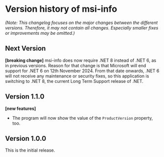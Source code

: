 # Version history of msi-info

_(Note: This changelog focuses on the major changes between the different
versions. Therefore, it may not contain all changes. Especially smaller fixes or
improvements may be omitted.)_

## Next Version

__[breaking change]__
msi-info does now require .NET 8 instead of .NET 6, as in previous versions.
Reason for that change is that Microsoft will end support for .NET 6 on
12th November 2024. From that date onwards, .NET 6 will not receive any
maintenance or security fixes, so this application is switching to .NET 8, the
current Long Term Support release of .NET.

## Version 1.1.0

__[new features]__

* The program will now show the value of the `ProductVersion` property, too.

## Version 1.0.0

This is the initial release.
